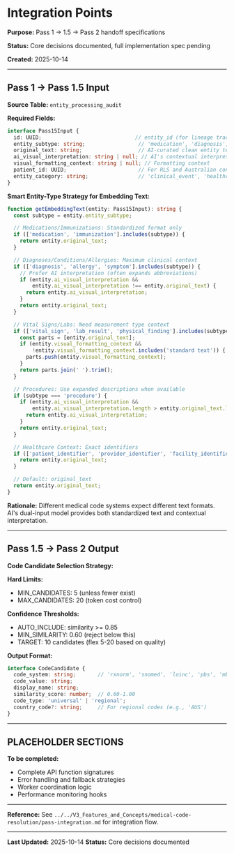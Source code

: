 # Integration Points

**Purpose:** Pass 1 → 1.5 → Pass 2 handoff specifications

**Status:** Core decisions documented, full implementation spec pending

**Created:** 2025-10-14

---

## Pass 1 → Pass 1.5 Input

**Source Table:** `entity_processing_audit`

**Required Fields:**
```typescript
interface Pass15Input {
  id: UUID;                              // entity_id (for lineage tracking)
  entity_subtype: string;                 // 'medication', 'diagnosis', 'vital_sign', etc.
  original_text: string;                  // AI-curated clean entity text
  ai_visual_interpretation: string | null; // AI's contextual interpretation
  visual_formatting_context: string | null; // Formatting context
  patient_id: UUID;                       // For RLS and Australian context detection
  entity_category: string;                // 'clinical_event', 'healthcare_context', 'document_structure'
}
```

**Smart Entity-Type Strategy for Embedding Text:**
```typescript
function getEmbeddingText(entity: Pass15Input): string {
  const subtype = entity.entity_subtype;

  // Medications/Immunizations: Standardized format only
  if (['medication', 'immunization'].includes(subtype)) {
    return entity.original_text;
  }

  // Diagnoses/Conditions/Allergies: Maximum clinical context
  if (['diagnosis', 'allergy', 'symptom'].includes(subtype)) {
    // Prefer AI interpretation (often expands abbreviations)
    if (entity.ai_visual_interpretation &&
        entity.ai_visual_interpretation !== entity.original_text) {
      return entity.ai_visual_interpretation;
    }
    return entity.original_text;
  }

  // Vital Signs/Labs: Need measurement type context
  if (['vital_sign', 'lab_result', 'physical_finding'].includes(subtype)) {
    const parts = [entity.original_text];
    if (entity.visual_formatting_context &&
        !entity.visual_formatting_context.includes('standard text')) {
      parts.push(entity.visual_formatting_context);
    }
    return parts.join(' ').trim();
  }

  // Procedures: Use expanded descriptions when available
  if (subtype === 'procedure') {
    if (entity.ai_visual_interpretation &&
        entity.ai_visual_interpretation.length > entity.original_text.length) {
      return entity.ai_visual_interpretation;
    }
    return entity.original_text;
  }

  // Healthcare Context: Exact identifiers
  if (['patient_identifier', 'provider_identifier', 'facility_identifier'].includes(subtype)) {
    return entity.original_text;
  }

  // Default: original_text
  return entity.original_text;
}
```

**Rationale:** Different medical code systems expect different text formats. AI's dual-input model provides both standardized text and contextual interpretation.

---

## Pass 1.5 → Pass 2 Output

**Code Candidate Selection Strategy:**

**Hard Limits:**
- MIN_CANDIDATES: 5 (unless fewer exist)
- MAX_CANDIDATES: 20 (token cost control)

**Confidence Thresholds:**
- AUTO_INCLUDE: similarity >= 0.85
- MIN_SIMILARITY: 0.60 (reject below this)
- TARGET: 10 candidates (flex 5-20 based on quality)

**Output Format:**
```typescript
interface CodeCandidate {
  code_system: string;       // 'rxnorm', 'snomed', 'loinc', 'pbs', 'mbs'
  code_value: string;
  display_name: string;
  similarity_score: number;  // 0.60-1.00
  code_type: 'universal' | 'regional';
  country_code?: string;     // For regional codes (e.g., 'AUS')
}
```

---

## PLACEHOLDER SECTIONS

**To be completed:**
- Complete API function signatures
- Error handling and fallback strategies
- Worker coordination logic
- Performance monitoring hooks

---

**Reference:** See `../../V3_Features_and_Concepts/medical-code-resolution/pass-integration.md` for integration flow.

---

**Last Updated:** 2025-10-14
**Status:** Core decisions documented
